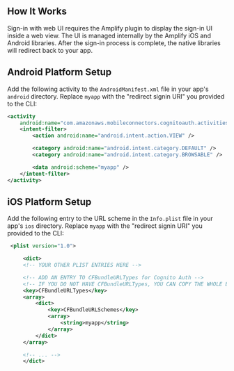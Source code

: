 ## How It Works
Sign-in with web UI requires the Amplify plugin to display the sign-in UI inside a web view. The UI is managed internally by the Amplify iOS and Android libraries. After the sign-in process is complete, the native libraries will redirect back to your app.

## Android Platform Setup
Add the following activity to the `AndroidManifest.xml` file in your app's `android` directory. Replace `myapp` with the "redirect signin URI" you provided to the CLI:

  ```xml
  <activity
      android:name="com.amazonaws.mobileconnectors.cognitoauth.activities.CustomTabsRedirectActivity">
      <intent-filter>
          <action android:name="android.intent.action.VIEW" />

          <category android:name="android.intent.category.DEFAULT" />
          <category android:name="android.intent.category.BROWSABLE" />

          <data android:scheme="myapp" />
      </intent-filter>
  </activity>
  ```

## iOS Platform Setup
Add the following entry to the URL scheme in the `Info.plist` file in your app's `ios` directory. Replace `myapp` with the "redirect signin URI" you provided to the CLI:

```xml
 <plist version="1.0">

     <dict>
     <!-- YOUR OTHER PLIST ENTRIES HERE -->

     <!-- ADD AN ENTRY TO CFBundleURLTypes for Cognito Auth -->
     <!-- IF YOU DO NOT HAVE CFBundleURLTypes, YOU CAN COPY THE WHOLE BLOCK BELOW -->
     <key>CFBundleURLTypes</key>
     <array>
         <dict>
             <key>CFBundleURLSchemes</key>
             <array>
                 <string>myapp</string>
             </array>
         </dict>
     </array>

     <!-- ... -->
     </dict>
```
